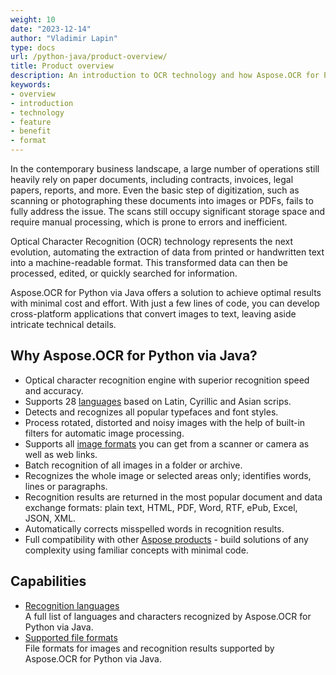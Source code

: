 ```yaml
---
weight: 10
date: "2023-12-14"
author: "Vladimir Lapin"
type: docs
url: /python-java/product-overview/
title: Product overview
description: An introduction to OCR technology and how Aspose.OCR for Python via Java can help you use it for your day-to-day business needs.
keywords:
- overview
- introduction
- technology
- feature
- benefit
- format
---
```


In the contemporary business landscape, a large number of operations still heavily rely on paper documents, including contracts, invoices, legal papers, reports, and more. Even the basic step of digitization, such as scanning or photographing these documents into images or PDFs, fails to fully address the issue. The scans still occupy significant storage space and require manual processing, which is prone to errors and inefficient.

Optical Character Recognition (OCR) technology represents the next evolution, automating the extraction of data from printed or handwritten text into a machine-readable format. This transformed data can then be processed, edited, or quickly searched for information.

Aspose.OCR for Python via Java offers a solution to achieve optimal results with minimal cost and effort. With just a few lines of code, you can develop cross-platform applications that convert images to text, leaving aside intricate technical details.

## Why Aspose.OCR for Python via Java?

- Optical character recognition engine with superior recognition speed and accuracy.
- Supports 28 [languages](/ocr/python-java/recognition-languages/) based on Latin, Cyrillic and Asian scrips.
- Detects and recognizes all popular typefaces and font styles.
- Process rotated, distorted and noisy images with the help of built-in filters for automatic image processing.
- Supports all [image formats](/ocr/python-java/supported-file-formats/) you can get from a scanner or camera as well as web links.
- Batch recognition of all images in a folder or archive.
- Recognizes the whole image or selected areas only; identifies words, lines or paragraphs.
- Recognition results are returned in the most popular document and data exchange formats: plain text, HTML, PDF, Word, RTF, ePub, Excel, JSON, XML.
- Automatically corrects misspelled words in recognition results.
- Full compatibility with other [Aspose products](https://products.aspose.com/) - build solutions of any complexity using familiar concepts with minimal code.

## Capabilities

- [Recognition languages](/ocr/python-java/recognition-languages/)  
  A full list of languages and characters recognized by Aspose.OCR for Python via Java.
- [Supported file formats](/ocr/python-java/supported-file-formats/)  
  File formats for images and recognition results supported by Aspose.OCR for Python via Java.
